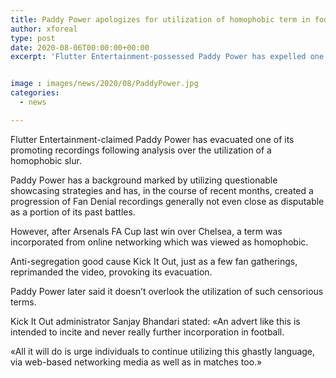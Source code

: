 ```yaml
---
title: Paddy Power apologizes for utilization of homophobic term in football video
author: xforeal 
type: post
date: 2020-08-06T00:00:00+00:00
excerpt: 'Flutter Entertainment-possessed Paddy Power has expelled one of its showcasing recordings following analysis over the utilization of a homophobic slur '


image : images/news/2020/08/PaddyPower.jpg
categories:
  - news

---
```

Flutter Entertainment-claimed Paddy Power has evacuated one of its promoting recordings following analysis over the utilization of a homophobic slur. 

Paddy Power has a background marked by utilizing questionable showcasing strategies and has, in the course of recent months, created a progression of Fan Denial recordings generally not even close as disputable as a portion of its past battles. 

However, after Arsenals FA Cup last win over Chelsea, a term was incorporated from online networking which was viewed as homophobic. 

Anti-segregation good cause Kick It Out, just as a few fan gatherings, reprimanded the video, provoking its evacuation. 

Paddy Power later said it doesn&#8217;t overlook the utilization of such censorious terms. 

Kick It Out administrator Sanjay Bhandari stated: &#171;An advert like this is intended to incite and never really further incorporation in football. 

&#171;All it will do is urge individuals to continue utilizing this ghastly language, via web-based networking media as well as in matches too.&#187;